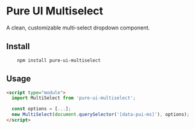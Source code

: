 # Pure UI Multiselect

A clean, customizable multi-select dropdown component.

## Install

```
    npm install pure-ui-multiselect
```

## Usage

```html
<script type="module">
  import MultiSelect from 'pure-ui-multiselect';

  const options = [...];
  new MultiSelect(document.querySelector('[data-pui-ms]'), options);
</script>
